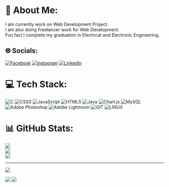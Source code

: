 # 💫 About Me:
I am currently work on Web Development Project.<br>I am also doing Freelancer work for Web Development.<br>Fun fact I complete my graduation in Electrical and Electronic Engineering. 


## 🌐 Socials:
[![Facebook](https://img.shields.io/badge/Facebook-%231877F2.svg?logo=Facebook&logoColor=white)](https://facebook.com/suvendhu.patel) [![Instagram](https://img.shields.io/badge/Instagram-%23E4405F.svg?logo=Instagram&logoColor=white)](https://instagram.com/devill_128) [![LinkedIn](https://img.shields.io/badge/LinkedIn-%230077B5.svg?logo=linkedin&logoColor=white)](https://linkedin.com/in/suvendhu) 

# 💻 Tech Stack:
![C](https://img.shields.io/badge/c-%2300599C.svg?style=flat&logo=c&logoColor=white) ![CSS3](https://img.shields.io/badge/css3-%231572B6.svg?style=flat&logo=css3&logoColor=white) ![JavaScript](https://img.shields.io/badge/javascript-%23323330.svg?style=flat&logo=javascript&logoColor=%23F7DF1E) ![HTML5](https://img.shields.io/badge/html5-%23E34F26.svg?style=flat&logo=html5&logoColor=white) ![Java](https://img.shields.io/badge/java-%23ED8B00.svg?style=flat&logo=java&logoColor=white) ![Chart.js](https://img.shields.io/badge/chart.js-F5788D.svg?style=flat&logo=chart.js&logoColor=white) ![MySQL](https://img.shields.io/badge/mysql-%2300f.svg?style=flat&logo=mysql&logoColor=white) ![Adobe Photoshop](https://img.shields.io/badge/adobephotoshop-%2331A8FF.svg?style=flat&logo=adobephotoshop&logoColor=white) ![Adobe Lightroom](https://img.shields.io/badge/Adobe%20Lightroom-31A8FF.svg?style=flat&logo=Adobe%20Lightroom&logoColor=white) ![GIT](https://img.shields.io/badge/Git-fc6d26?style=flat&logo=git&logoColor=white) ![LINUX](https://img.shields.io/badge/Linux-FCC624?style=flat&logo=linux&logoColor=black)
# 📊 GitHub Stats:
![](https://github-readme-stats.vercel.app/api?username=suvendhu128&theme=flag-india&hide_border=false&include_all_commits=false&count_private=false)<br/>
![](https://github-readme-streak-stats.herokuapp.com/?user=suvendhu128&theme=flag-india&hide_border=false)<br/>
![](https://github-readme-stats.vercel.app/api/top-langs/?username=suvendhu128&theme=flag-india&hide_border=false&include_all_commits=false&count_private=false&layout=compact)

---
[![](https://visitcount.itsvg.in/api?id=suvendhu128&icon=0&color=0)](https://visitcount.itsvg.in)

<!-- Proudly created with GPRM ( https://gprm.itsvg.in ) -->
[![](https://visitcount.itsvg.in/api?id=suvendhu128&label=Profile%20Views&color=0&icon=0&pretty=false)](https://visitcount.itsvg.in)
<a href="https://visitcount.itsvg.in">
  <img src="https://visitcount.itsvg.in/api?id=suvendhu128&label=Profile%20Views&color=0&icon=0&pretty=false" />
</a>
